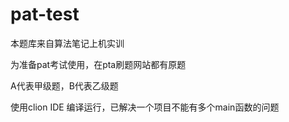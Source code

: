 # pat-test

本题库来自算法笔记上机实训

为准备pat考试使用，在pta刷题网站都有原题

A代表甲级题，B代表乙级题

使用clion IDE 编译运行，已解决一个项目不能有多个main函数的问题
